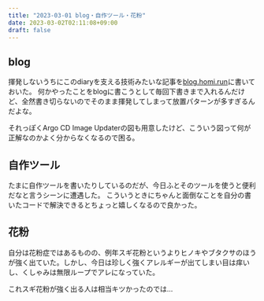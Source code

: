 ```yaml
---
title: "2023-03-01 blog・自作ツール・花粉"
date: 2023-03-02T02:11:08+09:00
draft: false
---
```


## blog
揮発しないうちにこのdiaryを支える技術みたいな記事を[blog.homi.run](https://blog.homi.run/?p=623)に書いておいた。
何かやったことをblogに書こうとして毎回下書きまで入れるんだけど、全然書き切らないのでそのまま揮発してしまって放置パターンが多すぎるんだよな。

それっぽくArgo CD Image Updaterの図も用意したけど、こういう図って何が正解なのかよく分からなくなるので困る。

## 自作ツール
たまに自作ツールを書いたりしているのだが、今日ふとそのツールを使うと便利だなと言うシーンに遭遇した。
こういうときにちゃんと面倒なことを自分の書いたコードで解決できるとちょっと嬉しくなるので良かった。

## 花粉
自分は花粉症ではあるものの、例年スギ花粉というよりヒノキやブタクサのほうが強く出ていた。しかし、今日は珍しく強くアレルギーが出てしまい目は痒いし、くしゃみは無限ループでアレになっていた。

これスギ花粉が強く出る人は相当キツかったのでは...
